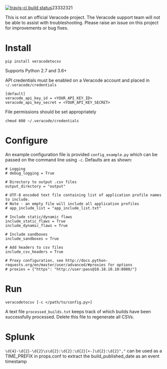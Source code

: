 [![travis-ci build status](https://travis-ci.org/ctcampbell/veracode-to-csv.svg?branch=master)](https://travis-ci.org/ctcampbell/veracode-to-csv)23332321

This is not an official Veracode project. The Veracode support team will not be able to assist with troubleshooting. Please raise an issue on this project for improvements or bug fixes.

# Install

`pip install veracodetocsv`

Supports Python 2.7 and 3.6+

API credentials must be enabled on a Veracode account and placed in `~/.veracode/credentials`

    [default]
    veracode_api_key_id = <YOUR_API_KEY_ID>
    veracode_api_key_secret = <YOUR_API_KEY_SECRET>

File permissions should be set appropriately

    chmod 600 ~/.veracode/credentials

# Configure

An example configuration file is provided `config_example.py` which can be passed on the command line using `-c`. Defaults are as shown:

    # Logging
    # debug_logging = True
    
    # Directory to output .csv files
    output_directory = "output"
    
    # UTF-8 encoded text file containing list of application profile names to include.
    # Note - an empty file will include all application profiles
    # app_include_list = "app_include_list.txt"
    
    # Include static/dynamic flaws
    include_static_flaws = True
    include_dynamic_flaws = True
    
    # Include sandboxes
    include_sandboxes = True
    
    # Add headers to csv files
    include_csv_headers = True
    
    # Proxy configuration, see http://docs.python-requests.org/en/master/user/advanced/#proxies for options
    # proxies = {"https": "http://user:pass@10.10.10.10:8080/"}

# Run

    veracodetocsv [-c </path/to/config.py>]
    
A text file `processed_builds.txt` keeps track of which builds have been successfully processed. Delete this file to regenerate all CSVs.

# Splunk

`\d{4}-\d{2}-\d{2}\s\d{2}:\d{2}:\d{2}[+-]\d{2}:\d{2}","` can be used as a TIME_PREFIX in props.conf to extract the build_published_date as an event timestamp
